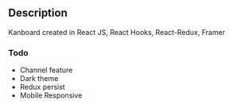 

## Description

Kanboard created in React JS, React Hooks, React-Redux, Framer


### Todo

- Channel feature
- Dark theme
- Redux persist
- Mobile Responsive

